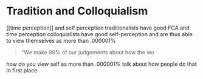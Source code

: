 # Tradition and Colloquialism

[[time perception]] and self perception
traditionalists have good FCA and time perception
colloquialists have good self-perception and are thus able to view themselves as more than .000001% 

> "We make 99% of our judgements about how the wo

how do you view self as more than .000001%
talk about how people do that in first place



